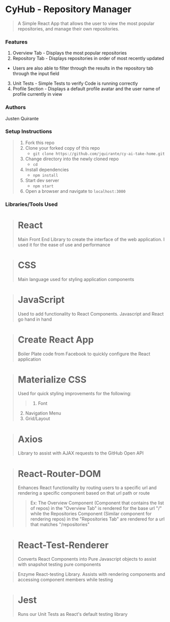 # CyHub - Repository Manager

> A Simple React App that allows the user to view the most popular repositories, and manage their own repositories.

### Features

1. Overview Tab - Displays the most popular repositories
2. Repository Tab - Displays repositories in order of most recently updated 

  * Users are also able to filter through the results in the repository tab through the input field

3. Unit Tests - Simple Tests to verify Code is running correctly
4. Profile Section - Displays a default profile avatar and the user name of profile currently in view

### Authors

Justen Quirante

### Setup Instructions

> 1. Fork this repo
> 1. Clone your forked copy of this repo
>    - `git clone https://github.com/jquirante/cy-ai-take-home.git`
> 1. Change directory into the newly cloned repo
>    - `cd`
> 1. Install dependencies 
>    - `npm install`
> 1. Start dev server
>    - `npm start`
> 1. Open a browser and navigate to `localhost:3000`

### Libraries/Tools Used

> # React
> Main Front End Library to create the interface of the web application. I used it for the ease of use and performance

> # CSS
> Main language used for styling application components

> # JavaScript
> Used to add functionality to React Components. Javascript and React go hand in hand

> # Create React App
> Boiler Plate code from Facebook to quickly configure the React application

> # Materialize CSS
> Used for quick styling improvements for the following:
>> 1.  Font
> 2. Navigation Menu
> 3. Grid/Layout

> # Axios
> Library to assist with AJAX requests to the GitHub Open API

> # React-Router-DOM
> Enhances React functionality by routing users to a specific url and rendering a specific component based on that url path or route
>> Ex: The Overview Component (Component that contains the list of repos) in the "Overview Tab" is rendered for the base url "/" while the Repositories Component (Similar component for rendering repos) in the "Repositories Tab" are rendered for a url that matches "/repositories"

> # React-Test-Renderer
> Converts React Components into Pure Javascript objects to assist with snapshot testing pure components

> Enzyme
> React-testing Library. Assists with rendering components and accessing component members while testing

> # Jest
> Runs our Unit Tests as React's default testing library
